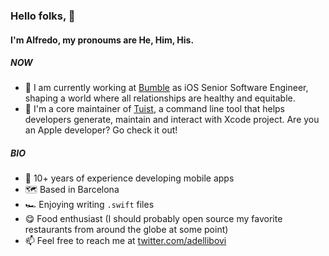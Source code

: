### Hello folks, 👋
#### I'm Alfredo, my pronoums are He, Him, His.

##### NOW

- 🐝 I am currently working at [Bumble](https://bumble.com) as iOS Senior Software Engineer, shaping a world where all relationships are healthy and equitable.
- 🕺 I'm a core maintainer of [Tuist](https://github.com/tuist/tuist), a command line tool that helps developers generate, maintain and interact with Xcode project. Are you an Apple developer? Go check it out!

##### BIO

- 📱 10+ years of experience developing mobile apps
- 🗺️ Based in Barcelona
- 🏎️ Enjoying writing `.swift` files
- 😋 Food enthusiast (I should probably open source my favorite restaurants from around the globe at some point) 
- 📫 Feel free to reach me at [twitter.com/adellibovi](https://twitter.com/adellibovi)
